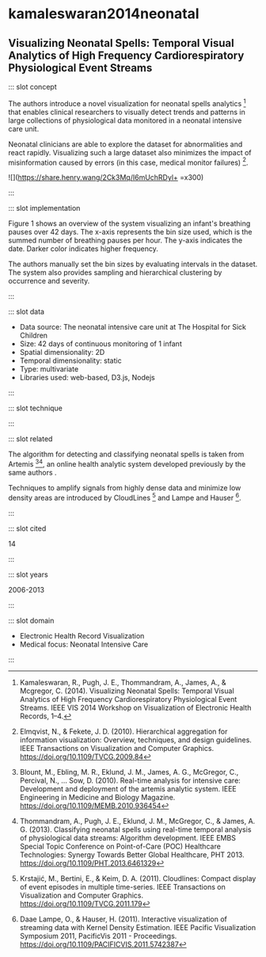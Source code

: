 # kamaleswaran2014neonatal

## Visualizing Neonatal Spells: Temporal Visual Analytics of High Frequency Cardiorespiratory Physiological Event Streams

<Paper>

::: slot concept

The authors introduce a novel visualization for neonatal spells analytics [^O] that enables clinical researchers to visually detect trends and patterns in large collections of physiological data monitored in a neonatal intensive care unit.

Neonatal clinicians are able to explore the dataset for abnormalities and react rapidly. Visualizing such a large dataset also minimizes the impact of misinformation caused by errors (in this case, medical monitor failures) [^2].

<div class="center">

![](https://share.henry.wang/2Ck3Mq/I6mUchRDyl+ =x300)

</div>

:::

::: slot implementation

Figure 1 shows an overview of the system visualizing an infant's breathing pauses over 42 days. The x-axis represents the bin size used, which is the summed number of breathing pauses per hour. The y-axis indicates the date. Darker color indicates higher frequency.

The authors manually set the bin sizes by evaluating intervals in the dataset. The system also provides sampling and hierarchical clustering by occurrence and severity.

:::

::: slot data

- Data source: The neonatal intensive care unit at The Hospital for Sick Children
- Size: 42 days of continuous monitoring of 1 infant
- Spatial dimensionality: 2D
- Temporal dimensionality: static
- Type: multivariate
- Libraries used: web-based, D3.js, Nodejs

:::

::: slot technique

:::

::: slot related

The algorithm for detecting and classifying neonatal spells is taken from Artemis [^Artemis][^3], an online health analytic system developed previously by the same authors .

Techniques to amplify signals from highly dense data and minimize low density areas are introduced by CloudLines [^CL] and Lampe and Hauser [^I].

:::

::: slot cited

14

:::

::: slot years

2006-2013

:::

::: slot domain

- Electronic Health Record Visualization
- Medical focus: Neonatal Intensive Care

:::

</Paper>

[^O]: Kamaleswaran, R., Pugh, J. E., Thommandram, A., James, A., & Mcgregor, C. (2014). Visualizing Neonatal Spells: Temporal Visual Analytics of High Frequency Cardiorespiratory Physiological Event Streams. IEEE VIS 2014 Workshop on Visualization of Electronic Health Records, 1–4.

[^2]: Elmqvist, N., & Fekete, J. D. (2010). Hierarchical aggregation for information visualization: Overview, techniques, and design guidelines. IEEE Transactions on Visualization and Computer Graphics. https://doi.org/10.1109/TVCG.2009.84

[^Artemis]: Blount, M., Ebling, M. R., Eklund, J. M., James, A. G., McGregor, C., Percival, N., … Sow, D. (2010). Real-time analysis for intensive care: Development and deployment of the artemis analytic system. IEEE Engineering in Medicine and Biology Magazine. https://doi.org/10.1109/MEMB.2010.936454

[^3]: Thommandram, A., Pugh, J. E., Eklund, J. M., McGregor, C., & James, A. G. (2013). Classifying neonatal spells using real-time temporal analysis of physiological data streams: Algorithm development. IEEE EMBS Special Topic Conference on Point-of-Care (POC) Healthcare Technologies: Synergy Towards Better Global Healthcare, PHT 2013. https://doi.org/10.1109/PHT.2013.6461329

[^CL]: Krstajić, M., Bertini, E., & Keim, D. A. (2011). Cloudlines: Compact display of event episodes in multiple time-series. IEEE Transactions on Visualization and Computer Graphics. https://doi.org/10.1109/TVCG.2011.179

[^I]: Daae Lampe, O., & Hauser, H. (2011). Interactive visualization of streaming data with Kernel Density Estimation. IEEE Pacific Visualization Symposium 2011, PacificVis 2011 - Proceedings. https://doi.org/10.1109/PACIFICVIS.2011.5742387